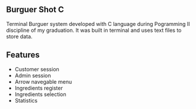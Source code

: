 ## Burguer Shot C
Terminal Burguer system developed with C language during Pogramming II discipline of my graduation. It was built in terminal and uses text files to store data.

## Features
* Customer session
* Admin session
* Arrow navegable menu
* Ingredients register
* Ingredients selection
* Statistics
